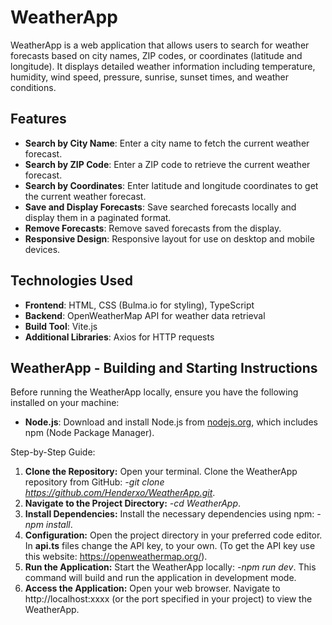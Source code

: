# WeatherApp

WeatherApp is a web application that allows users to search for weather forecasts based on city names, ZIP codes, or coordinates (latitude and longitude).
It displays detailed weather information including temperature, humidity, wind speed, pressure, sunrise, sunset times, and weather conditions.

## Features

- **Search by City Name**: Enter a city name to fetch the current weather forecast.
- **Search by ZIP Code**: Enter a ZIP code to retrieve the current weather forecast.
- **Search by Coordinates**: Enter latitude and longitude coordinates to get the current weather forecast.
- **Save and Display Forecasts**: Save searched forecasts locally and display them in a paginated format.
- **Remove Forecasts**: Remove saved forecasts from the display.
- **Responsive Design**: Responsive layout for use on desktop and mobile devices.

## Technologies Used

- **Frontend**: HTML, CSS (Bulma.io for styling), TypeScript
- **Backend**: OpenWeatherMap API for weather data retrieval
- **Build Tool**: Vite.js
- **Additional Libraries**: Axios for HTTP requests

## WeatherApp - Building and Starting Instructions

Before running the WeatherApp locally, ensure you have the following installed on your machine:

- **Node.js**: Download and install Node.js from [nodejs.org](https://nodejs.org/), which includes npm (Node Package Manager).

Step-by-Step Guide:

1. **Clone the Repository:**
     Open your terminal.
     Clone the WeatherApp repository from GitHub:
     *-git clone https://github.com/Henderxo/WeatherApp.git*.
2. **Navigate to the Project Directory:**
     *-cd WeatherApp*.
3. **Install Dependencies:**
     Install the necessary dependencies using npm:
     *-npm install*.
4. **Configuration:**
     Open the project directory in your preferred code editor.
     In **api.ts** files change the API key, to your own. (To get the API key use this website: https://openweathermap.org/).
5. **Run the Application:**
     Start the WeatherApp locally:
     *-npm run dev*.
     This command will build and run the application in development mode.
6. **Access the Application:**
     Open your web browser.
     Navigate to http://localhost:xxxx (or the port specified in your project) to view the WeatherApp.
   

